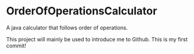 OrderOfOperationsCalculator
===========================

A java calculator that follows order of operations.

This project will mainly be used to introduce me to Github.
This is my first commit!
